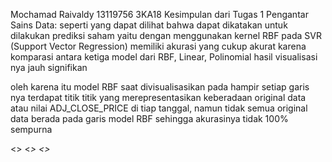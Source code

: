 Mochamad Raivaldy 13119756 3KA18
Kesimpulan dari Tugas 1 Pengantar Sains Data:
seperti yang dapat dilihat bahwa dapat dikatakan untuk dilakukan prediksi saham yaitu dengan menggunakan kernel RBF pada SVR (Support Vector Regression) memiliki akurasi yang cukup akurat karena komparasi antara ketiga model dari RBF, Linear, Polinomial hasil visualisasi nya jauh signifikan

oleh karena itu model RBF saat divisualisasikan pada hampir setiap garis nya terdapat titik titik yang merepresentasikan keberadaan original data atau nilai ADJ_CLOSE_PRICE di tiap tanggal, namun tidak semua original data berada pada garis model RBF sehingga akurasinya tidak 100% sempurna

<<Original Answer By Me>>
<<I Have my own copyright with my answer>>
<<Those who steal or copyright this i will not tolerate your act>>


<!---
raivaldy01/raivaldy01 is a ✨ special ✨ repository because its `README.md` (this file) appears on your GitHub profile.
You can click the Preview link to take a look at your changes.
--->
